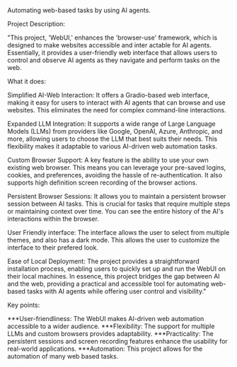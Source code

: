 Automating web-based tasks by using AI agents.

Project Description:

"This project, 'WebUI,' enhances the 'browser-use' framework, which is designed to make websites accessible
 and inter actable for AI agents. Essentially, it provides a user-friendly web interface that allows users
  to control and observe AI agents as they navigate and perform tasks on the web.

What it does:

Simplified AI-Web Interaction:
It offers a Gradio-based web interface, making it easy for users to interact with AI agents
that can browse and use websites. This eliminates the need for complex command-line interactions.

Expanded LLM Integration:
It supports a wide range of Large Language Models (LLMs) from providers like
 Google, OpenAI, Azure, Anthropic, and more, allowing users to choose the LLM that best suits their needs.
 This flexibility makes it adaptable to various AI-driven web automation tasks.

Custom Browser Support:
A key feature is the ability to use your own existing web browser.
This means you can leverage your pre-saved logins, cookies, and preferences, avoiding the hassle of re-authentication. It also supports high definition screen recording of the browser actions.

Persistent Browser Sessions:
It allows you to maintain a persistent browser session between AI tasks.
This is crucial for tasks that require multiple steps or maintaining context over time.
You can see the entire history of the AI's interactions within the browser.

User Friendly interface:
The interface allows the user to select from multiple themes, and also has a dark mode.
This allows the user to customize the interface to their prefered look.

Ease of Local Deployment:
The project provides a straightforward installation process, enabling users to quickly set up and run the WebUI on their local machines.
In essence, this project bridges the gap between AI and the web, providing a practical and accessible tool for automating web-based tasks with AI agents while offering user control and visibility."

Key points:

***User-friendliness: The WebUI makes AI-driven web automation accessible to a wider audience.
***Flexibility: The support for multiple LLMs and custom browsers provides adaptability.
***Practicality: The persistent sessions and screen recording features enhance the usability for real-world applications.
***Automation: This project allows for the automation of many web based tasks.
